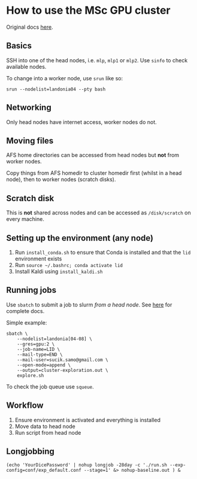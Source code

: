 # How to use the MSc GPU cluster
Original docs [here](http://computing.help.inf.ed.ac.uk/msc-teaching-cluster).


## Basics
SSH into one of the head nodes, i.e. `mlp`, `mlp1` or `mlp2`.
Use `sinfo` to check available nodes.

To change into a worker node, use `srun` like so:
```
srun --nodelist=landonia04 --pty bash
```

## Networking
Only head nodes have internet access, worker nodes do not.


## Moving files
AFS home directories can be accessed from head nodes but **not** from worker nodes.

Copy things from AFS homedir to cluster homedir first (whilst in a head node), then to worker nodes (scratch disks).


## Scratch disk
This is **not** shared across nodes and can be accessed as `/disk/scratch` on every machine.


## Setting up the environment (any node)
1. Run `install_conda.sh` to ensure that Conda is installed and that the `lid` environment exists
1. Run `source ~/.bashrc; conda activate lid`
1. Install Kaldi using `install_kaldi.sh`


## Running jobs
Use `sbatch` to submit a job to slurm _from a head node_. See [here](https://slurm.schedmd.com/sbatch.html) for complete docs.

Simple example:
```
sbatch \
	--nodelist=landonia[04-08] \
	--gres=gpu:2 \
	--job-name=LID \
	--mail-type=END \
	--mail-user=sucik.samo@gmail.com \
	--open-mode=append \
	--output=cluster-exploration.out \
	explore.sh
```

To check the job queue use `squeue`.


## Workflow
1. Ensure environment is activated and everything is installed
1. Move data to head node
1. Run script from head node

## Longjobbing
```
(echo 'YourDicePassword' | nohup longjob -28day -c './run.sh --exp-config=conf/exp_default.conf --stage=1' &> nohup-baseline.out ) &
```